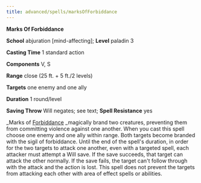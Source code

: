 ```yaml
---
title: advanced/spells/marksOfForbiddance
---
```

 **Marks Of Forbiddance**

**School** abjuration [mind-affecting]; **Level** paladin 3

**Casting Time** 1 standard action

**Components** V, S

**Range** close (25 ft. + 5 ft./2 levels)

**Targets** one enemy and one ally

**Duration** 1 round/level

**Saving Throw** Will negates; see text; **Spell Resistance** yes

_Marks of [Forbiddance](../../spells/forbiddance#_forbiddance) _magically brand two creatures, preventing them from committing violence against one another. When you cast this spell choose one enemy and one ally within range. Both targets become branded with the sigil of forbiddance. Until the end of the spell's duration, in order for the two targets to attack one another, even with a targeted spell, each attacker must attempt a Will save. If the save succeeds, that target can attack the other normally. If the save fails, the target can't follow through with the attack and the action is lost. This spell does not prevent the targets from attacking each other with area of effect spells or abilities.

